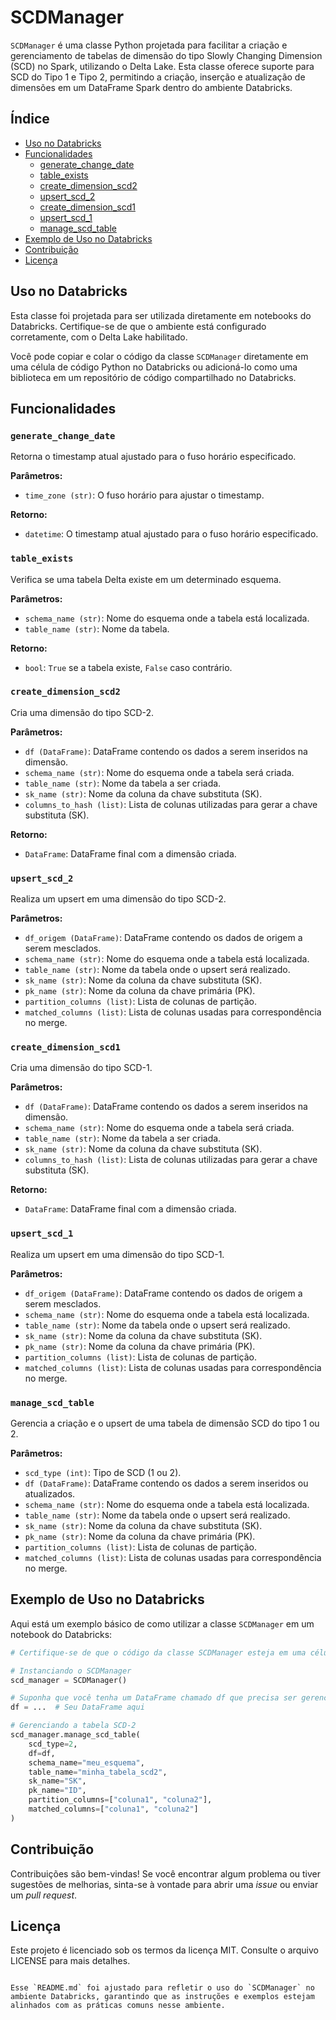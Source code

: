 # SCDManager

`SCDManager` é uma classe Python projetada para facilitar a criação e gerenciamento de tabelas de dimensão do tipo Slowly Changing Dimension (SCD) no Spark, utilizando o Delta Lake. Esta classe oferece suporte para SCD do Tipo 1 e Tipo 2, permitindo a criação, inserção e atualização de dimensões em um DataFrame Spark dentro do ambiente Databricks.

## Índice

- [Uso no Databricks](#uso-no-databricks)
- [Funcionalidades](#funcionalidades)
  - [generate_change_date](#generate_change_date)
  - [table_exists](#table_exists)
  - [create_dimension_scd2](#create_dimension_scd2)
  - [upsert_scd_2](#upsert_scd_2)
  - [create_dimension_scd1](#create_dimension_scd1)
  - [upsert_scd_1](#upsert_scd_1)
  - [manage_scd_table](#manage_scd_table)
- [Exemplo de Uso no Databricks](#exemplo-de-uso-no-databricks)
- [Contribuição](#contribuição)
- [Licença](#licença)

## Uso no Databricks

Esta classe foi projetada para ser utilizada diretamente em notebooks do Databricks. Certifique-se de que o ambiente está configurado corretamente, com o Delta Lake habilitado.

Você pode copiar e colar o código da classe `SCDManager` diretamente em uma célula de código Python no Databricks ou adicioná-lo como uma biblioteca em um repositório de código compartilhado no Databricks.

## Funcionalidades

### `generate_change_date`

Retorna o timestamp atual ajustado para o fuso horário especificado.

**Parâmetros:**

- `time_zone (str)`: O fuso horário para ajustar o timestamp.

**Retorno:**

- `datetime`: O timestamp atual ajustado para o fuso horário especificado.

### `table_exists`

Verifica se uma tabela Delta existe em um determinado esquema.

**Parâmetros:**

- `schema_name (str)`: Nome do esquema onde a tabela está localizada.
- `table_name (str)`: Nome da tabela.

**Retorno:**

- `bool`: `True` se a tabela existe, `False` caso contrário.

### `create_dimension_scd2`

Cria uma dimensão do tipo SCD-2.

**Parâmetros:**

- `df (DataFrame)`: DataFrame contendo os dados a serem inseridos na dimensão.
- `schema_name (str)`: Nome do esquema onde a tabela será criada.
- `table_name (str)`: Nome da tabela a ser criada.
- `sk_name (str)`: Nome da coluna da chave substituta (SK).
- `columns_to_hash (list)`: Lista de colunas utilizadas para gerar a chave substituta (SK).

**Retorno:**

- `DataFrame`: DataFrame final com a dimensão criada.

### `upsert_scd_2`

Realiza um upsert em uma dimensão do tipo SCD-2.

**Parâmetros:**

- `df_origem (DataFrame)`: DataFrame contendo os dados de origem a serem mesclados.
- `schema_name (str)`: Nome do esquema onde a tabela está localizada.
- `table_name (str)`: Nome da tabela onde o upsert será realizado.
- `sk_name (str)`: Nome da coluna da chave substituta (SK).
- `pk_name (str)`: Nome da coluna da chave primária (PK).
- `partition_columns (list)`: Lista de colunas de partição.
- `matched_columns (list)`: Lista de colunas usadas para correspondência no merge.

### `create_dimension_scd1`

Cria uma dimensão do tipo SCD-1.

**Parâmetros:**

- `df (DataFrame)`: DataFrame contendo os dados a serem inseridos na dimensão.
- `schema_name (str)`: Nome do esquema onde a tabela será criada.
- `table_name (str)`: Nome da tabela a ser criada.
- `sk_name (str)`: Nome da coluna da chave substituta (SK).
- `columns_to_hash (list)`: Lista de colunas utilizadas para gerar a chave substituta (SK).

**Retorno:**

- `DataFrame`: DataFrame final com a dimensão criada.

### `upsert_scd_1`

Realiza um upsert em uma dimensão do tipo SCD-1.

**Parâmetros:**

- `df_origem (DataFrame)`: DataFrame contendo os dados de origem a serem mesclados.
- `schema_name (str)`: Nome do esquema onde a tabela está localizada.
- `table_name (str)`: Nome da tabela onde o upsert será realizado.
- `sk_name (str)`: Nome da coluna da chave substituta (SK).
- `pk_name (str)`: Nome da coluna da chave primária (PK).
- `partition_columns (list)`: Lista de colunas de partição.
- `matched_columns (list)`: Lista de colunas usadas para correspondência no merge.

### `manage_scd_table`

Gerencia a criação e o upsert de uma tabela de dimensão SCD do tipo 1 ou 2.

**Parâmetros:**

- `scd_type (int)`: Tipo de SCD (1 ou 2).
- `df (DataFrame)`: DataFrame contendo os dados a serem inseridos ou atualizados.
- `schema_name (str)`: Nome do esquema onde a tabela está localizada.
- `table_name (str)`: Nome da tabela onde o upsert será realizado.
- `sk_name (str)`: Nome da coluna da chave substituta (SK).
- `pk_name (str)`: Nome da coluna da chave primária (PK).
- `partition_columns (list)`: Lista de colunas de partição.
- `matched_columns (list)`: Lista de colunas usadas para correspondência no merge.

## Exemplo de Uso no Databricks

Aqui está um exemplo básico de como utilizar a classe `SCDManager` em um notebook do Databricks:

```python
# Certifique-se de que o código da classe SCDManager esteja em uma célula anterior ou em um módulo importado

# Instanciando o SCDManager
scd_manager = SCDManager()

# Suponha que você tenha um DataFrame chamado df que precisa ser gerenciado como uma dimensão SCD-2
df = ...  # Seu DataFrame aqui

# Gerenciando a tabela SCD-2
scd_manager.manage_scd_table(
    scd_type=2,
    df=df,
    schema_name="meu_esquema",
    table_name="minha_tabela_scd2",
    sk_name="SK",
    pk_name="ID",
    partition_columns=["coluna1", "coluna2"],
    matched_columns=["coluna1", "coluna2"]
)
```

## Contribuição

Contribuições são bem-vindas! Se você encontrar algum problema ou tiver sugestões de melhorias, sinta-se à vontade para abrir uma _issue_ ou enviar um _pull request_.

## Licença

Este projeto é licenciado sob os termos da licença MIT. Consulte o arquivo LICENSE para mais detalhes.
```

Esse `README.md` foi ajustado para refletir o uso do `SCDManager` no ambiente Databricks, garantindo que as instruções e exemplos estejam alinhados com as práticas comuns nesse ambiente.